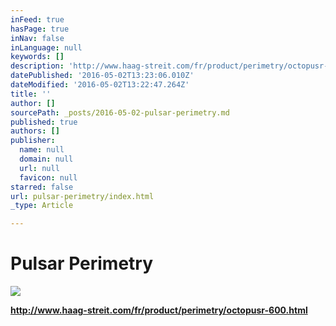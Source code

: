 ```yaml
---
inFeed: true
hasPage: true
inNav: false
inLanguage: null
keywords: []
description: 'http://www.haag-streit.com/fr/product/perimetry/octopusr-600.html'
datePublished: '2016-05-02T13:23:06.010Z'
dateModified: '2016-05-02T13:22:47.264Z'
title: ''
author: []
sourcePath: _posts/2016-05-02-pulsar-perimetry.md
published: true
authors: []
publisher:
  name: null
  domain: null
  url: null
  favicon: null
starred: false
url: pulsar-perimetry/index.html
_type: Article

---
```

# Pulsar Perimetry
![](https://the-grid-user-content.s3-us-west-2.amazonaws.com/8854d006-1541-4c95-a00b-013f2ed388d1.jpg)

**http://www.haag-streit.com/fr/product/perimetry/octopusr-600.html**